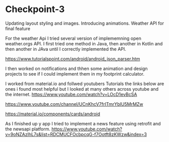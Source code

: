 # Checkpoint-3
Updating layout styling and images. Introducing animations. Weather API for final feature

For the weather Api I tried several version of implememning open weather.orgs API. I first tried one method in Java, then another in Kotlin and then another in JAva until I correctly implemented the API. 

https://www.tutorialspoint.com/android/android_json_parser.htm


I then worked on notifications and thhen some animation and design projects to see if I could implement them in my footprint calculator.

I worked from material.io and follwed youtubers Tutorials the links below are ones i found most helpful but I looked at many others across youtube and the internet.
https://www.youtube.com/watch?v=LOcD1evBcSA

https://www.youtube.com/channel/UCnKhcV7frITmrYbIU5MrMZw

https://material.io/components/cards/android


As I finished up y app I tried to implement a news feature using retrofit and the newsapi platform. 
https://www.youtube.com/watch?v=9oNZAzIhL7s&list=RDCMUCFOcbpcqG-f7Ootft8zKWzw&index=3
